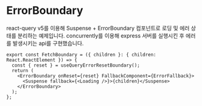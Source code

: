 # ErrorBoundary

react-query v5를 이용해 Suspense + ErrorBoundary 컴포넌트로 로딩 및 에러 상태를 분리하는 예제입니다.
concurrently를 이용해 express 서버를 실행시킨 후 에러를 발생시키는 api를 구현했습니다.

```tsc
export const FetchBoundary = ({ children }: { children: React.ReactElement }) => {
  const { reset } = useQueryErrorResetBoundary();
  return (
    <ErrorBoundary onReset={reset} FallbackComponent={ErrorFallback}>
      <Suspense fallback={<Loading />}>{children}</Suspense>
    </ErrorBoundary>
  );
};
```

